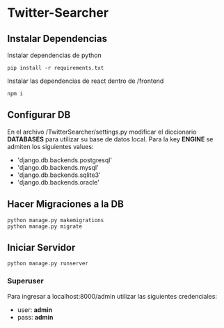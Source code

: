 # Twitter-Searcher

## Instalar Dependencias

Instalar dependencias de python
```
pip install -r requirements.txt
```

Instalar las dependencias de react dentro de /frontend
```
npm i
```

## Configurar DB
En el archivo /TwitterSearcher/settings.py modificar el diccionario **DATABASES** para utilizar su base de datos local.
Para la key **ENGINE** se admiten los siguientes values:
- 'django.db.backends.postgresql'
- 'django.db.backends.mysql'
- 'django.db.backends.sqlite3'
- 'django.db.backends.oracle'

## Hacer Migraciones a la DB
```
python manage.py makemigrations
python manage.py migrate
```

## Iniciar Servidor

```
python manage.py runserver
```

### Superuser
Para ingresar a localhost:8000/admin utilizar las siguientes credenciales:

- user: **admin**
- pass: **admin**
